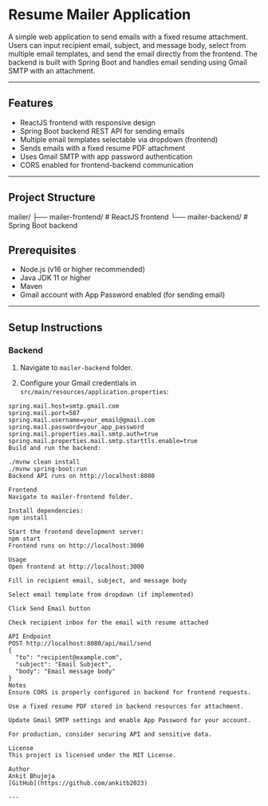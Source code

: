 # Resume Mailer Application

A simple web application to send emails with a fixed resume attachment.  
Users can input recipient email, subject, and message body, select from multiple email templates, and send the email directly from the frontend. The backend is built with Spring Boot and handles email sending using Gmail SMTP with an attachment.

---

## Features

- ReactJS frontend with responsive design
- Spring Boot backend REST API for sending emails
- Multiple email templates selectable via dropdown (frontend)
- Sends emails with a fixed resume PDF attachment
- Uses Gmail SMTP with app password authentication
- CORS enabled for frontend-backend communication

---

## Project Structure

mailer/
├── mailer-frontend/ # ReactJS frontend
└── mailer-backend/ # Spring Boot backend


## Prerequisites

- Node.js (v16 or higher recommended)
- Java JDK 11 or higher
- Maven
- Gmail account with App Password enabled (for sending email)

---

## Setup Instructions

### Backend

1. Navigate to `mailer-backend` folder.

2. Configure your Gmail credentials in `src/main/resources/application.properties`:

```properties
spring.mail.host=smtp.gmail.com
spring.mail.port=587
spring.mail.username=your_email@gmail.com
spring.mail.password=your_app_password
spring.mail.properties.mail.smtp.auth=true
spring.mail.properties.mail.smtp.starttls.enable=true
Build and run the backend:

./mvnw clean install
./mvnw spring-boot:run
Backend API runs on http://localhost:8080

Frontend
Navigate to mailer-frontend folder.

Install dependencies:
npm install

Start the frontend development server:
npm start
Frontend runs on http://localhost:3000

Usage
Open frontend at http://localhost:3000

Fill in recipient email, subject, and message body

Select email template from dropdown (if implemented)

Click Send Email button

Check recipient inbox for the email with resume attached

API Endpoint
POST http://localhost:8080/api/mail/send
{
  "to": "recipient@example.com",
  "subject": "Email Subject",
  "body": "Email message body"
}
Notes
Ensure CORS is properly configured in backend for frontend requests.

Use a fixed resume PDF stored in backend resources for attachment.

Update Gmail SMTP settings and enable App Password for your account.

For production, consider securing API and sensitive data.

License
This project is licensed under the MIT License.

Author
Ankit Bhujeja
[GitHub](https://github.com/ankitb2023)

---
